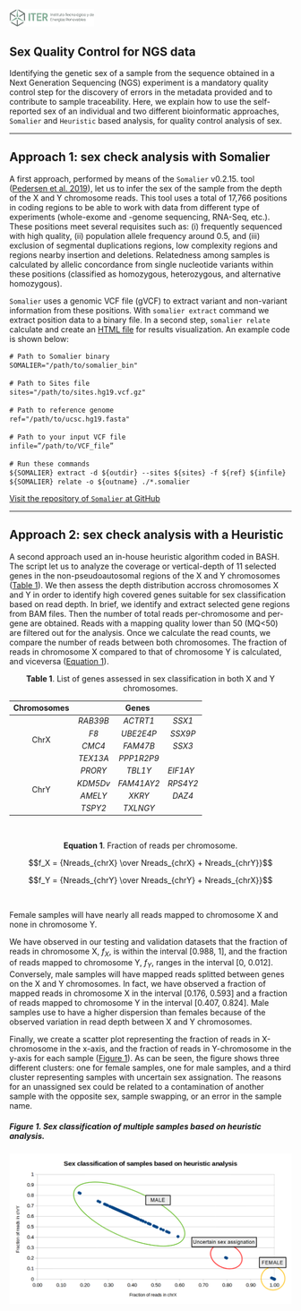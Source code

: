<!-- ------------------ SECTION ------------------ -->
<p align="left">
  <a href="https://www.iter.es" title="Instituto Tecnológico y de Energ&iacute;as Renovables (ITER) / Institute of Technology and Renewable Energy (ITER)">
    <img src="https://github.com/genomicsITER/sexQC-for-NGS-data/blob/main/images/ITER_logo.png" width="30%" /> 
  </a>
</p>

<!-- ------------------ SECTION ------------------ -->
## Sex Quality Control for NGS data ##

Identifying the genetic sex of a sample from the sequence obtained in a Next Generation Sequencing (NGS) experiment is a mandatory quality control step for the discovery of errors in the metadata provided and to contribute to sample traceability. Here, we explain how to use the self-reported sex of an individual and two different bioinformatic approaches, `Somalier` and `Heuristic` based analysis, for quality control analysis of sex.

---

<!-- ------------------ SECTION ------------------ -->
## Approach 1: sex check analysis with Somalier
A first approach, performed by means of the `Somalier` v0.2.15. tool ([Pedersen et al. 2019](https://genomemedicine.biomedcentral.com/articles/10.1186/s13073-020-00761-2)), let us to infer the sex of the sample from the depth of the X and Y chromosome reads. This tool uses a total of 17,766 positions in coding regions to be able to work with data from different type of experiments (whole-exome and -genome sequencing, RNA-Seq, etc.). These positions meet several requisites such as: (i) frequently sequenced with high quality, (ii) population allele frequency around 0.5, and (iii) exclusion of segmental duplications regions, low complexity regions and regions nearby insertion and deletions. Relatedness among samples is calculated by allelic concordance from single nucleotide variants within these positions (classified as homozygous, heterozygous, and alternative homozygous).

`Somalier` uses a genomic VCF file (gVCF) to extract variant and non-variant information from these positions. With `somalier extract` command we extract position data to a binary file. In a second step, `somalier relate` calculate and create an [HTML file](https://brentp.github.io/somalier/ex.html) for results visualization. An example code is shown below:

```
# Path to Somalier binary
SOMALIER="/path/to/somalier_bin"

# Path to Sites file
sites="/path/to/sites.hg19.vcf.gz"

# Path to reference genome
ref="/path/to/ucsc.hg19.fasta"

# Path to your input VCF file
infile=”/path/to/VCF_file”

# Run these commands
${SOMALIER} extract -d ${outdir} --sites ${sites} -f ${ref} ${infile}
${SOMALIER} relate -o ${outname} ./*.somalier
```

[Visit the repository of `Somalier` at GitHub](https://github.com/brentp/somalier)

---

<!-- ------------------ SECTION ------------------ -->
## Approach 2: sex check analysis with a Heuristic
A second approach used an in-house heuristic algorithm coded in BASH. The script let us to analyze the coverage or vertical-depth of 11 selected genes in the non-pseudoautosomal regions of the X and Y chromosomes ([Table 1](table-1-list-of-genes-assessed-in-sex-classification-in-both-x-and-y-chromosomes)). We then assess the depth distribution accross chromosomes X and Y in order to identify high covered genes suitable for sex classification based on read depth. In brief, we identify and extract selected gene regions from BAM files. Then the number of total reads per-chromosome and per-gene are obtained. Reads with a mapping quality lower than 50 (MQ<50) are filtered out for the analysis. Once we calculate the read counts, we compare the number of reads between both chromosomes. The fraction of reads in chromosome X compared to that of chromosome Y is calculated, and viceversa ([Equation 1](equation-1-fraction-of-reads-comparing-both-chromosomes)).

<div align="center">
  <p></p>
<b>Table 1</b>. List of genes assessed in sex classification in both X and Y chromosomes.
  <p></p>
<table>
  <thead>
    <tr>
      <th align="center">Chromosomes</th>
      <th align="center" colspan=3>Genes</th>
    </tr>
  </thead>
  <tbody>
    <tr>
      <td align="center" rowspan=4>ChrX</td>
      <td align="center"><i>RAB39B</i></td>
      <td align="center"><i>ACTRT1</i></td>
      <td align="center"><i>SSX1</i></td>
    </tr>
    <tr>
      <td align="center"><i>F8</i></td>
      <td align="center"><i>UBE2E4P</i></td>
      <td align="center"><i>SSX9P</i></td>
    </tr>
    <tr>
      <td align="center"><i>CMC4</i></td>
      <td align="center"><i>FAM47B</i></td>
      <td align="center"><i>SSX3</i></td>
    </tr>
    <tr>
      <td align="center"><i>TEX13A</i></td>
      <td align="center"><i>PPP1R2P9</i></td>
      <td align="center"></td>
    </tr>
    <tr>
      <td align="center" rowspan=4>ChrY</td>
      <td align="center"><i>PRORY</i></td>
      <td align="center"><i>TBL1Y</i></td>
      <td><i>EIF1AY</i></td>
    </tr>
    <tr>
      <td align="center"><i>KDM5Dv</td>
      <td align="center"><i>FAM41AY2</i></td>
      <td align="center"><i>RPS4Y2</i></td>
    </tr>
    <tr>
      <td align="center"><i>AMELY</i></td>
      <td align="center"><i>XKRY</i></td>
      <td align="center"><i>DAZ4</i></td>
    </tr>
    <tr>
      <td align="center"><i>TSPY2</i></td>
      <td align="center"><i>TXLNGY</i></td>
      <td align="center"></td>
    </tr>
  </tbody>
</table>
</div>

<br />

<div align="center">

<b>Equation 1</b>. Fraction of reads per chromosome.
  <p></p>
  
$$f_X = {Nreads_{chrX} \over Nreads_{chrX} + Nreads_{chrY}}$$

$$f_Y = {Nreads_{chrY} \over Nreads_{chrY} + Nreads_{chrX}}$$

</div>

<br />

Female samples will have nearly all reads mapped to chromosome X and none in chromosome Y. 

We have observed in our testing and validation datasets that the fraction of reads in chromosome X, <i>f<sub>X</sub></i>, is within the interval [0.988, 1], and the fraction of reads mapped to chromosome Y, <i>f<sub>Y</sub></i>, ranges in the interval [0, 0.012]. Conversely, male samples will have mapped reads splitted between genes on the X and Y chromosomes. In fact, we have observed a fraction of mapped reads in chromosome X in the interval [0.176, 0.593] and a fraction of reads mapped to chromosome Y in the interval [0.407, 0.824]. Male samples use to have a higher dispersion than females because of the observed variation in read depth between X and Y chromosomes.

Finally, we create a scatter plot representing the fraction of reads in X-chromosome in the x-axis, and the fraction of reads in Y-chromosome in the y-axis for each sample ([Figure 1](figure-1-sex-classification-of-samples-based-on-heuristic-analysis)). As can be seen, the figure shows three different clusters: one for female samples, one for male samples, and a third cluster representing samples with uncertain sex assignation. The reasons for an unassigned sex could be related to a contamination of another sample with the opposite sex, sample swapping, or an error in the sample name.

##### Figure 1. Sex classification of multiple samples based on heuristic analysis.

![](https://github.com/genomicsITER/sexQC-for-NGS-data/blob/main/images/classification_table-heuristic_analysis.png)
